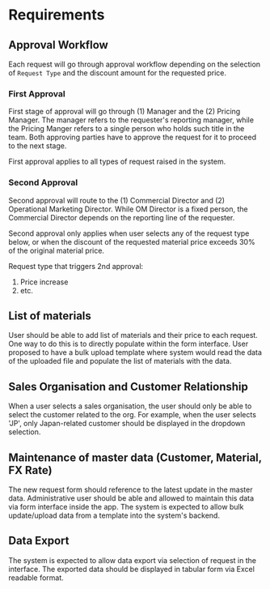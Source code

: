 # Requirements

## Approval Workflow

Each request will go through approval workflow depending on the selection of `Request Type` and the discount amount for the requested price.

### First Approval

First stage of approval will go through (1) Manager and the (2) Pricing Manager. The manager refers to the requester's reporting manager, while the Pricing Manger refers to a single person who holds such title in the team. Both approving parties have to approve the request for it to proceed to the next stage.

First approval applies to all types of request raised in the system.

### Second Approval

Second approval will route to the (1) Commercial Director and (2) Operational Marketing Director. While OM Director is a fixed person, the Commercial Director depends on the reporting line of the requester.

Second approval only applies when user selects any of the request type below, or when the discount of the requested material price exceeds 30% of the original material price.

Request type that triggers 2nd approval:

1. Price increase
2. etc.

## List of materials

User should be able to add list of materials and their price to each request. One way to do this is to directly populate within the form interface. User proposed to have a bulk upload template where system would read the data of the uploaded file and populate the list of materials with the data.

## Sales Organisation and Customer Relationship

When a user selects a sales organisation, the user should only be able to select the customer related to the org. For example, when the user selects 'JP', only Japan-related customer should be displayed in the dropdown selection.

## Maintenance of master data (Customer, Material, FX Rate)

The new request form should reference to the latest update in the master data. Administrative user should be able and allowed to maintain this data via form interface inside the app. The system is expected to allow bulk update/upload data from a template into the system's backend.

## Data Export

The system is expected to allow data export via selection of request in the interface. The exported data should be displayed in tabular form via Excel readable format.
